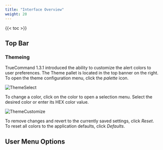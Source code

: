 ```yaml
---
title: "Interface Overview"
weight: 20
---
```


{{< toc >}}

## Top Bar

### Themeing 

TrueCommand 1.3.1 introduced the ability to customize the alert colors to user preferences.
The Theme pallet is located in the top banner on the right.
To open the theme configuration menu, click the <i class="material-icons" aria-hidden="true" title="Palette">palette</i> icon.

![ThemeSelect](/images/TrueCommand/1.3/ThemeSelect.png "Theme Select")

To change a color, click on the color to open a selection menu. Select the desired color or enter its HEX color value.

![ThemeCustomize](/images/TrueCommand/1.3/ThemeCustomize.png "Theme Customize")

To remove changes and revert to the currently saved settings, click *Reset*.
To reset all colors to the application defaults, click *Defaults*.

## User Menu Options

